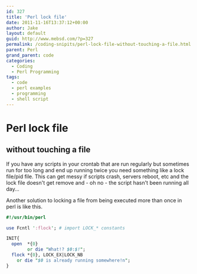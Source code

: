 ```yaml
---
id: 327
title: 'Perl lock file'
date: 2011-11-16T13:37:12+00:00
author: Jake
layout: default
guid: http://www.mebsd.com/?p=327
permalink: /coding-snipits/perl-lock-file-without-touching-a-file.html
parent: Perl
grand_parent: code
categories:
  - Coding
  - Perl Programming
tags:
  - code
  - perl examples
  - programming
  - shell script
---
```

# Perl lock file
## without touching a file

If you have any scripts in your crontab that are run regularly but sometimes run for too long and end up running twice you need something like a lock file/pid file. This can get messy if scripts crash, servers reboot, etc and the lock file doesn't get remove and - oh no - the script hasn't been running all day...

Another solution to locking a file from being executed more than once in perl is like this. 

```perl
#!/usr/bin/perl

use Fcntl ':flock'; # import LOCK_* constants

INIT{
  open  *{0}
        or die "What!? $0:$!";
  flock *{0}, LOCK_EX|LOCK_NB
    or die "$0 is already running somewhere!n";
}
```